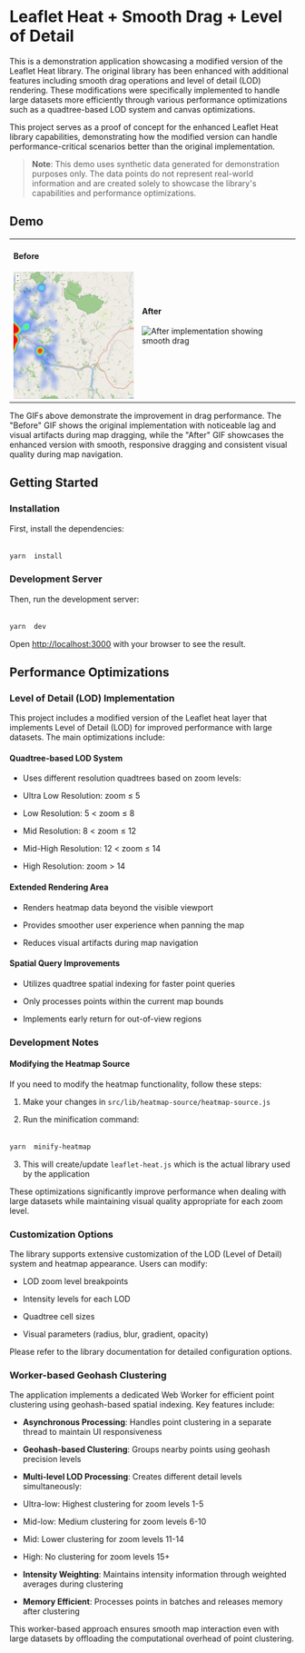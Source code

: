# Leaflet Heat + Smooth Drag + Level of Detail

This is a demonstration application showcasing a modified version of the Leaflet Heat library. The original library has been enhanced with additional features including smooth drag operations and level of detail (LOD) rendering. These modifications were specifically implemented to handle large datasets more efficiently through various performance optimizations such as a quadtree-based LOD system and canvas optimizations.

This project serves as a proof of concept for the enhanced Leaflet Heat library capabilities, demonstrating how the modified version can handle performance-critical scenarios better than the original implementation.

> **Note**: This demo uses synthetic data generated for demonstration purposes only. The data points do not represent real-world information and are created solely to showcase the library's capabilities and performance optimizations.

## Demo

<table style="border: none;">
<tr style="border: none;">
<td style="border: none;">
<h4>Before</h4>
<img src="./public/before.gif" width="250" alt="Before implementation showing laggy drag">
</td>
<td style="border: none;">
<h4>After</h4>
<img src="./public/after.gif" width="250" alt="After implementation showing smooth drag">
</td>
</tr>
</table>

The GIFs above demonstrate the improvement in drag performance. The "Before" GIF shows the original implementation with noticeable lag and visual artifacts during map dragging, while the "After" GIF showcases the enhanced version with smooth, responsive dragging and consistent visual quality during map navigation.

## Getting Started

### Installation

First, install the dependencies:

```bash

yarn  install

```

### Development Server

Then, run the development server:

```bash

yarn  dev

```

Open [http://localhost:3000](http://localhost:3000) with your browser to see the result.

## Performance Optimizations

### Level of Detail (LOD) Implementation

This project includes a modified version of the Leaflet heat layer that implements Level of Detail (LOD) for improved performance with large datasets. The main optimizations include:

#### Quadtree-based LOD System

- Uses different resolution quadtrees based on zoom levels:

- Ultra Low Resolution: zoom ≤ 5

- Low Resolution: 5 < zoom ≤ 8

- Mid Resolution: 8 < zoom ≤ 12

- Mid-High Resolution: 12 < zoom ≤ 14

- High Resolution: zoom > 14

#### Extended Rendering Area

- Renders heatmap data beyond the visible viewport

- Provides smoother user experience when panning the map

- Reduces visual artifacts during map navigation

#### Spatial Query Improvements

- Utilizes quadtree spatial indexing for faster point queries

- Only processes points within the current map bounds

- Implements early return for out-of-view regions

### Development Notes

#### Modifying the Heatmap Source

If you need to modify the heatmap functionality, follow these steps:

1. Make your changes in `src/lib/heatmap-source/heatmap-source.js`

2. Run the minification command:

```bash

yarn  minify-heatmap

```

3. This will create/update `leaflet-heat.js` which is the actual library used by the application

These optimizations significantly improve performance when dealing with large datasets while maintaining visual quality appropriate for each zoom level.

### Customization Options

The library supports extensive customization of the LOD (Level of Detail) system and heatmap appearance. Users can modify:

- LOD zoom level breakpoints

- Intensity levels for each LOD

- Quadtree cell sizes

- Visual parameters (radius, blur, gradient, opacity)

Please refer to the library documentation for detailed configuration options.

### Worker-based Geohash Clustering

The application implements a dedicated Web Worker for efficient point clustering using geohash-based spatial indexing. Key features include:

- **Asynchronous Processing**: Handles point clustering in a separate thread to maintain UI responsiveness

- **Geohash-based Clustering**: Groups nearby points using geohash precision levels

- **Multi-level LOD Processing**: Creates different detail levels simultaneously:

- Ultra-low: Highest clustering for zoom levels 1-5

- Mid-low: Medium clustering for zoom levels 6-10

- Mid: Lower clustering for zoom levels 11-14

- High: No clustering for zoom levels 15+

- **Intensity Weighting**: Maintains intensity information through weighted averages during clustering

- **Memory Efficient**: Processes points in batches and releases memory after clustering

This worker-based approach ensures smooth map interaction even with large datasets by offloading the computational overhead of point clustering.
